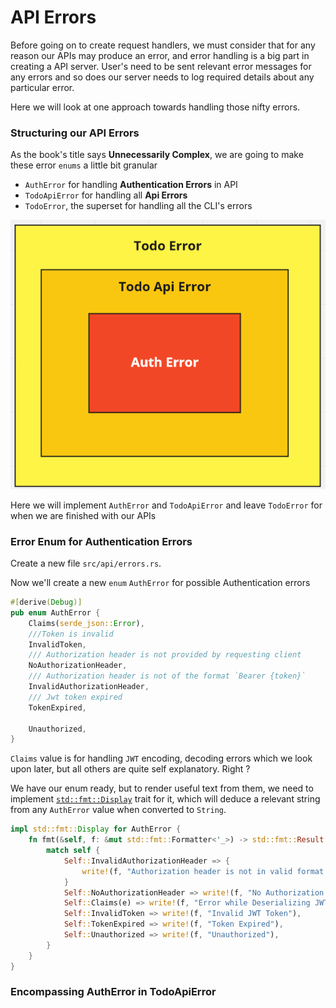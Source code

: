 # API Errors

Before going on to create request handlers, we must consider that for any reason our APIs may produce an error, and error handling
is a big part in creating a API server. User's need to be sent relevant error messages for any errors and so does our server needs to log 
required details about any particular error. 

Here we will look at one approach towards handling those nifty errors.

### Structuring our API Errors
As the book's title says **Unnecessarily Complex**, we are going to make these error `enums` a little bit granular 
* `AuthError` for handling **Authentication Errors** in API
* `TodoApiError` for handling all **Api Errors**
* `TodoError`, the superset for handling all the CLI's errors

![Errors Structure](images/errors.png)

Here we will implement `AuthError` and `TodoApiError` and leave `TodoError` for when we are finished with our APIs

### Error Enum for Authentication Errors 

Create a new file `src/api/errors.rs`.

Now we'll create a new `enum` `AuthError` for possible Authentication errors 

```rust 
#[derive(Debug)]
pub enum AuthError {
    Claims(serde_json::Error),
    ///Token is invalid
    InvalidToken,
    /// Authorization header is not provided by requesting client 
    NoAuthorizationHeader,
    /// Authorization header is not of the format `Bearer {token}` 
    InvalidAuthorizationHeader,
    /// Jwt token expired
    TokenExpired,
    
    Unauthorized,
}
```

`Claims` value is for handling `JWT` encoding, decoding errors which we look upon later, but all others are quite self explanatory. Right ?

We have our enum ready, but to render useful text from them, we need to implement [`std::fmt::Display`](https://doc.rust-lang.org/std/fmt/trait.Display.html) trait for it, which will deduce a relevant string from any `AuthError` value when converted to `String`. 

```rust 
impl std::fmt::Display for AuthError {
    fn fmt(&self, f: &mut std::fmt::Formatter<'_>) -> std::fmt::Result {
        match self {
            Self::InvalidAuthorizationHeader => {
                write!(f, "Authorization header is not in valid format ")
            }
            Self::NoAuthorizationHeader => write!(f, "No Authorization Header"),
            Self::Claims(e) => write!(f, "Error while Deserializing JWT: {}", e),
            Self::InvalidToken => write!(f, "Invalid JWT Token"),
            Self::TokenExpired => write!(f, "Token Expired"),
            Self::Unauthorized => write!(f, "Unauthorized"),
        }
    }
}
```

### Encompassing AuthError in TodoApiError 

